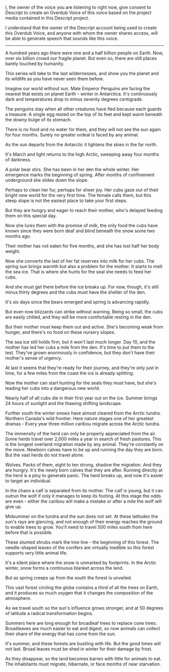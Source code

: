I, the owner of the voice you are listening to right now, give consent to Descript to create an Overdub Voice of this voice based on the project media contained in this Descript project.

I understand that the owner of the Descript account being used to create this Overdub Voice, and anyone with whom the owner shares access, will be able to generate speech that sounds like this voice.

---

A hundred years ago there were one and a half billion people on Earth.
Now,
over six billion crowd our fragile planet.
But even so,
there are still places barely touched by humanity.

This series will take to the last wildernesses,
and show you the planet and its wildlife as you have never seen them before.

Imagine our world without sun.
Male Emperor Penguins are facing the nearest that exists on planet Earth -
winter in Antarctica.
It's continuously dark and temperatures drop to minus seventy degrees centigrade.

The penguins stay when all other creatures have fled because each guards a treasure:
A single egg rested on the top of its feet and kept warm beneath the downy bulge of its stomach.

There is no food and no water for them,
and they will not see the sun again for four months.
Surely no greater ordeal is faced by any animal.

As the sun departs from the Antarctic it lightens the skies in the far north.

It's March and light returns to the high Arctic,
sweeping away four months of darkness.

A polar bear stirs.
She has been in her den the whole winter.
Her emergence marks the beginning of spring.
After months of confinement underground she slides down the slope.

Perhaps to clean her fur,
perhaps for sheer joy.
Her cubs gaze out of their bright new world for the very first time.
The female calls them,
but this steep slope is not the easiest place to take your first steps.

But they are hungry and eager to reach their mother,
who's delayed feeding them on this special day.

Now she lures them with the promise of milk,
the only food the cubs have known since they were born deaf and blind beneath the snow some two months ago.

Their mother has not eaten for five months,
and she has lost half her body weight.

Now she converts the last of her fat reserves into milk for her cubs.
The spring sun brings warmth but also a problem for the mother.
It starts to melt the sea ice.
That is where she hunts for the seal she needs to feed her cubs.

And she must get there before the ice breaks up.
For now, though,
it's still minus thirty degrees and the cubs must have the shelter of the den.

It's six days since the bears emerged and spring is advancing rapidly.

But even now blizzards can strike without warning.
Being so small,
the cubs are easily chilled,
and they will be more comfortable resting in the den.

But their mother must keep them out and active.
She's becoming weak from hunger,
and there's no food on these nursery slopes.

The sea ice still holds firm,
but it won't last much longer.
Day 10,
and the mother has led her cubs a mile from the den.
It's time to put them to the test.
They've grown enormously in confidence,
but they don't have their mother's sense of urgency.

At last it seems that they're ready for their journey,
and they're only just in time,
for a few miles from the coast the ice is already splitting.

Now the mother can start hunting for the seals they must have,
but she's leading her cubs into a dangerous new world.

Nearly half of all cubs die in their first year out on the ice.
Summer brings 24 hours of sunlight and the thawing shifting landscape.

Further south the winter snows have almost cleared from the Arctic tundra.
Northern Canada's wild frontier.
Here nature stages one of her greatest dramas -
Every year three million caribou migrate across the Arctic tundra.

The immensity of the herd can only be properly appreciated from the air.
Some herds travel over 2,000 miles a year in search of fresh pastures.
This is the longest overland migration made by any animal.
They're constantly on the move.
Newborn calves have to be up and running the day they are born.
But the vast herds do not travel alone.

Wolves.
Packs of them,
eight to ten strong,
shadow the migration.
And they are hungry.
It's the newly born calves that they are after.
Running directly at the herd is a ploy to generate panic.
The herd breaks up,
and now it's easier to target an individual.

In the chaos a calf is separated from its mother.
The calf is young,
but it can outrun the wolf if only it manages to keep its footing.
At this stage the odds are even -
either the caribou will make a mistake
or after a mile the wolf will give up.

Midsummer on the tundra and the sun does not set.
At these latitudes the sun's rays are glancing,
and not enough of their energy reaches the ground to enable trees to grow.
You'll need to travel 500 miles south from here before that is possible.

These stunted shrubs mark the tree line -
the beginning of this forest.
The needle-shaped leaves of the conifers are virtually inedible
so this forest supports very little animal life.

It's a silent place
where the snow is unmarked by footprints.
In the Arctic winter,
snow forms a continuous blanket across the land.

But as spring creeps up from the south
the forest is unveiled.

This vast forest circling the globe contains a third of all the trees on Earth,
and it produces so much oxygen that it changes the composition of the atmosphere.

As we travel south so the sun's influence grows stronger,
and at 50 degrees of latitude a radical transformation begins.

Summers here are long enough for broadleaf trees to replace cone trees.
Broadleaves are much easier to eat and digest,
so now animals can collect their share of the energy that has come from the sun.

It's summer,
and these forests are bustling with life.
But the good times will not last.
Broad leaves must be shed in winter for their damage by frost.

As they disappear,
so the land becomes barren with little for animals to eat.
The inhabitants must migrate,
hibernate,
or face months of near starvation.
